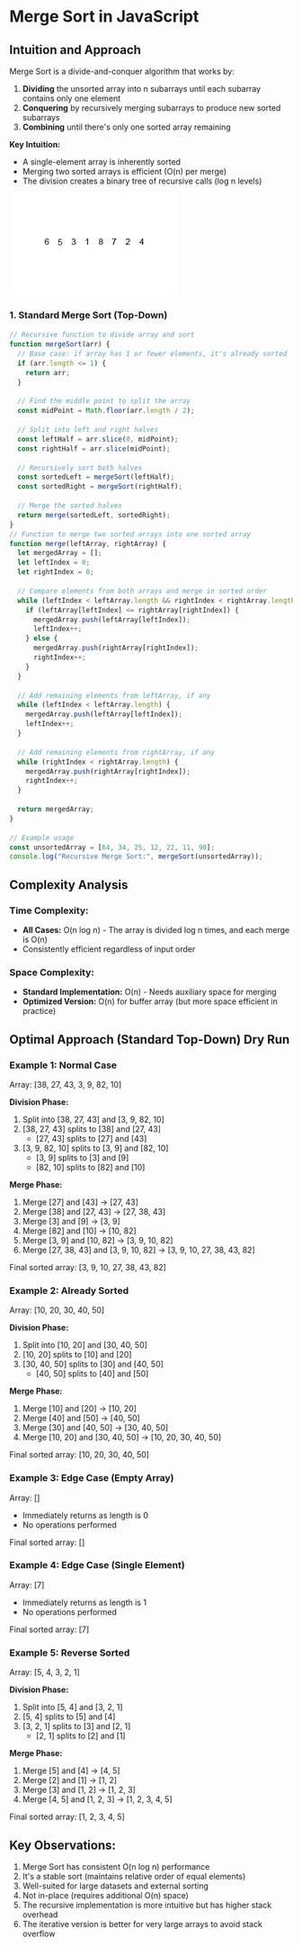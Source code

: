 # Merge Sort in JavaScript

## Intuition and Approach

Merge Sort is a divide-and-conquer algorithm that works by:

1. **Dividing** the unsorted array into n subarrays until each subarray contains only one element
2. **Conquering** by recursively merging subarrays to produce new sorted subarrays
3. **Combining** until there's only one sorted array remaining

**Key Intuition:**

- A single-element array is inherently sorted
- Merging two sorted arrays is efficient (O(n) per merge)
- The division creates a binary tree of recursive calls (log n levels)

![Sample Image](Merge-sort.gif)

### 1. Standard Merge Sort (Top-Down)

```javascript
// Recursive function to divide array and sort
function mergeSort(arr) {
  // Base case: if array has 1 or fewer elements, it's already sorted
  if (arr.length <= 1) {
    return arr;
  }

  // Find the middle point to split the array
  const midPoint = Math.floor(arr.length / 2);

  // Split into left and right halves
  const leftHalf = arr.slice(0, midPoint);
  const rightHalf = arr.slice(midPoint);

  // Recursively sort both halves
  const sortedLeft = mergeSort(leftHalf);
  const sortedRight = mergeSort(rightHalf);

  // Merge the sorted halves
  return merge(sortedLeft, sortedRight);
}
// Function to merge two sorted arrays into one sorted array
function merge(leftArray, rightArray) {
  let mergedArray = [];
  let leftIndex = 0;
  let rightIndex = 0;

  // Compare elements from both arrays and merge in sorted order
  while (leftIndex < leftArray.length && rightIndex < rightArray.length) {
    if (leftArray[leftIndex] <= rightArray[rightIndex]) {
      mergedArray.push(leftArray[leftIndex]);
      leftIndex++;
    } else {
      mergedArray.push(rightArray[rightIndex]);
      rightIndex++;
    }
  }

  // Add remaining elements from leftArray, if any
  while (leftIndex < leftArray.length) {
    mergedArray.push(leftArray[leftIndex]);
    leftIndex++;
  }

  // Add remaining elements from rightArray, if any
  while (rightIndex < rightArray.length) {
    mergedArray.push(rightArray[rightIndex]);
    rightIndex++;
  }

  return mergedArray;
}

// Example usage
const unsortedArray = [64, 34, 25, 12, 22, 11, 90];
console.log("Recursive Merge Sort:", mergeSort(unsortedArray));
```

## Complexity Analysis

### Time Complexity:

- **All Cases:** O(n log n) - The array is divided log n times, and each merge is O(n)
- Consistently efficient regardless of input order

### Space Complexity:

- **Standard Implementation:** O(n) - Needs auxiliary space for merging
- **Optimized Version:** O(n) for buffer array (but more space efficient in practice)

## Optimal Approach (Standard Top-Down) Dry Run

### Example 1: Normal Case

Array: [38, 27, 43, 3, 9, 82, 10]

**Division Phase:**

1. Split into [38, 27, 43] and [3, 9, 82, 10]
2. [38, 27, 43] splits to [38] and [27, 43]
   - [27, 43] splits to [27] and [43]
3. [3, 9, 82, 10] splits to [3, 9] and [82, 10]
   - [3, 9] splits to [3] and [9]
   - [82, 10] splits to [82] and [10]

**Merge Phase:**

1. Merge [27] and [43] → [27, 43]
2. Merge [38] and [27, 43] → [27, 38, 43]
3. Merge [3] and [9] → [3, 9]
4. Merge [82] and [10] → [10, 82]
5. Merge [3, 9] and [10, 82] → [3, 9, 10, 82]
6. Merge [27, 38, 43] and [3, 9, 10, 82] → [3, 9, 10, 27, 38, 43, 82]

Final sorted array: [3, 9, 10, 27, 38, 43, 82]

### Example 2: Already Sorted

Array: [10, 20, 30, 40, 50]

**Division Phase:**

1. Split into [10, 20] and [30, 40, 50]
2. [10, 20] splits to [10] and [20]
3. [30, 40, 50] splits to [30] and [40, 50]
   - [40, 50] splits to [40] and [50]

**Merge Phase:**

1. Merge [10] and [20] → [10, 20]
2. Merge [40] and [50] → [40, 50]
3. Merge [30] and [40, 50] → [30, 40, 50]
4. Merge [10, 20] and [30, 40, 50] → [10, 20, 30, 40, 50]

Final sorted array: [10, 20, 30, 40, 50]

### Example 3: Edge Case (Empty Array)

Array: []

- Immediately returns as length is 0
- No operations performed

Final sorted array: []

### Example 4: Edge Case (Single Element)

Array: [7]

- Immediately returns as length is 1
- No operations performed

Final sorted array: [7]

### Example 5: Reverse Sorted

Array: [5, 4, 3, 2, 1]

**Division Phase:**

1. Split into [5, 4] and [3, 2, 1]
2. [5, 4] splits to [5] and [4]
3. [3, 2, 1] splits to [3] and [2, 1]
   - [2, 1] splits to [2] and [1]

**Merge Phase:**

1. Merge [5] and [4] → [4, 5]
2. Merge [2] and [1] → [1, 2]
3. Merge [3] and [1, 2] → [1, 2, 3]
4. Merge [4, 5] and [1, 2, 3] → [1, 2, 3, 4, 5]

Final sorted array: [1, 2, 3, 4, 5]

## Key Observations:

1. Merge Sort has consistent O(n log n) performance
2. It's a stable sort (maintains relative order of equal elements)
3. Well-suited for large datasets and external sorting
4. Not in-place (requires additional O(n) space)
5. The recursive implementation is more intuitive but has higher stack overhead
6. The iterative version is better for very large arrays to avoid stack overflow
